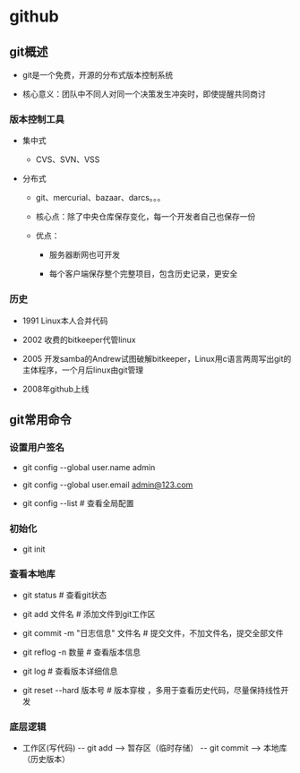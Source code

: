 # github

## git概述

* git是一个免费，开源的分布式版本控制系统

* 核心意义：团队中不同人对同一个决策发生冲突时，即使提醒共同商讨

### 版本控制工具

* 集中式
  
  * CVS、SVN、VSS

* 分布式
  
  * git、mercurial、bazaar、darcs。。。
  
  * 核心点：除了中央仓库保存变化，每一个开发者自己也保存一份
  
  * 优点：
    
    * 服务器断网也可开发
    
    * 每个客户端保存整个完整项目，包含历史记录，更安全

### 历史

* 1991 Linux本人合并代码

* 2002 收费的bitkeeper代管linux

* 2005 开发samba的Andrew试图破解bitkeeper，Linux用c语言两周写出git的主体程序，一个月后linux由git管理

* 2008年github上线

## git常用命令

### 设置用户签名

* git config --global user.name admin

* git config --global user.email admin@123.com

* git config --list # 查看全局配置

### 初始化

* git init

### 查看本地库

* git status  # 查看git状态

* git add 文件名 # 添加文件到git工作区

* git commit -m "日志信息" 文件名 # 提交文件，不加文件名，提交全部文件

* git reflog -n 数量 # 查看版本信息

* git log  # 查看版本详细信息

* git reset --hard 版本号 # 版本穿梭 ，多用于查看历史代码，尽量保持线性开发

### 底层逻辑

* 工作区(写代码) -- git add -->  暂存区（临时存储） -- git commit --> 本地库（历史版本）





